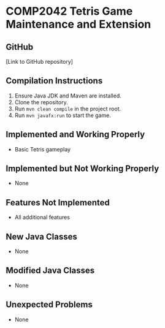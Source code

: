 # COMP2042 Tetris Game Maintenance and Extension

## GitHub
[Link to GitHub repository]

## Compilation Instructions
1. Ensure Java JDK and Maven are installed.
2. Clone the repository.
3. Run `mvn clean compile` in the project root.
4. Run `mvn javafx:run` to start the game.

## Implemented and Working Properly
- Basic Tetris gameplay

## Implemented but Not Working Properly
- None

## Features Not Implemented
- All additional features

## New Java Classes
- None

## Modified Java Classes
- None

## Unexpected Problems
- None
